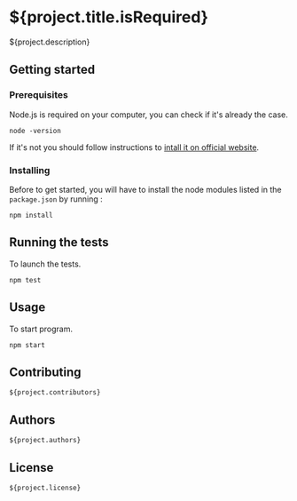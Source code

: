 # ${project.title.isRequired}

${project.description}

## Getting started

### Prerequisites

Node.js is required on your computer, you can check if it's already the case.

	node -version

If it's not you should follow instructions to [intall it on official website](https://nodejs.org/en/download/).

### Installing

Before to get started, you will have to install the node modules listed in the `package.json` by running :

	npm install

## Running the tests

To launch the tests.

	npm test

## Usage

To start program.

	npm start

## Contributing

	${project.contributors}

## Authors

	${project.authors}

## License

	${project.license}
